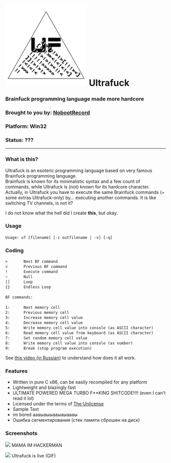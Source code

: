# ![](img/logo.png) Ultrafuck

### Brainfuck programming language made more hardcore
### Brought to you by: [NobootRecord](https://github.com/NobootRecord)
### Platform: Win32
### Status: ???

* * *

### What is this?

Ultrafuck is an esoteric programming language based on very famous Brainfuck programming language.\
Brainfuck is known for its minimalistic syntax and a few count of commands, while Ultrafuck is (not) known for its hardcore character.\
Actually, in Ultrafuck you have to execute the same Brainfuck commands (+ some extras Ultrafuck-only) by... executing another commands. It is like switching TV channels, is not it?

I do not know what the hell did I create **this**, but okay.

### Usage

```Usage: uf [filename] [-c outfilename | -v] [-q]```

### Coding

```
>		Next BF command
<		Previous BF command
!		Execute command
~		Null
[]		Loop
{}		Endless Loop

BF commands:

1:		Next memory cell
2:		Previous memory cell
3:		Increase memory cell value
4:		Decrease memory cell value
5:		Write memory cell value into console (as ASCII character)
6:		Read memory cell value from keyboard (as ASCII character)
7:		Set random memory cell value
8:		Write memory cell value into console (as number)
9:		Break (stop program execution)
```

See [this video (in Russian)](https://www.youtube.com/watch?v=V1bT8TtI78k&t=9s) to understand how does it all work.

### Features

* Written in pure C x86, can be easily recompiled for any platform
* Lightweight and blazingly fast
* ULTIMATE POWERED MEGA TURBO F\*\*KING SHITCODE!!!! (even I can't read it lol)
* Licensed under the terms of [The Unlicense](LICENSE)
* Sample Text
* im bored аааыаыыааыаыаааы
* Ошибка сегментирования (стек памяти сброшен на диск)

### Screenshots

![](img/hack.png)
MAMA IM HACKERMAN
<br>

![](img/demo.gif)
Ultrafuck is live (GIF)
<br>
